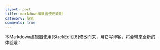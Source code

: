 ```yaml
---
layout: post
title: markdown编辑器使用说明
category: 随笔
comments: true
---
```



本Markdown编辑器使用[StackEdit][6]修改而来，用它写博客，将会带来全新的体验哦：
